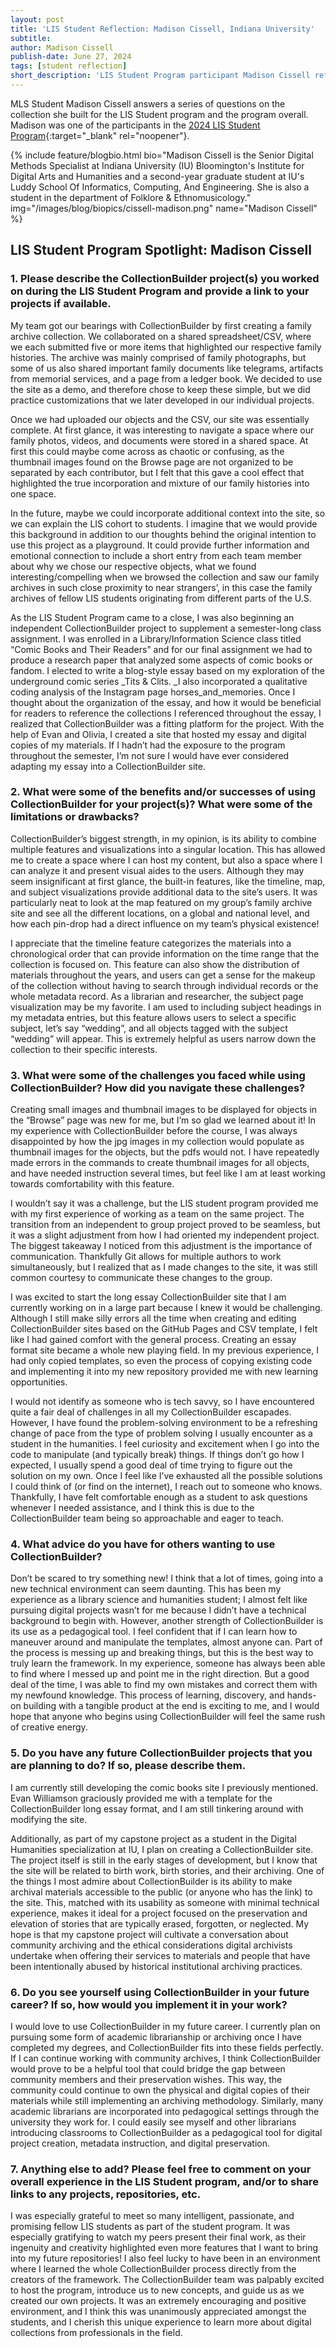 ```yaml
---
layout: post
title: 'LIS Student Reflection: Madison Cissell, Indiana University'
subtitle:
author: Madison Cissell
publish-date: June 27, 2024
tags: [student reflection]
short_description: 'LIS Student Program participant Madison Cissell reflects on her time working on a collaborative project in the LIS Student program and her work creating an essay-based collection on her own.'
---
```


MLS Student Madison Cissell answers a series of questions on the collection she built for the LIS Student program and the program overall. Madison was one of the participants in the [2024 LIS Student Program](/community/student-incentives.html){:target="_blank" rel="noopener"}. 

{% include feature/blogbio.html bio="Madison Cissell
 is the Senior Digital Methods Specialist at Indiana University (IU) Bloomington's Institute for Digital Arts and Humanities and a second-year graduate student at IU's Luddy School Of Informatics, Computing, And Engineering. She is also a student in the department of Folklore & Ethnomusicology." img="/images/blog/biopics/cissell-madison.png" name="Madison Cissell" %}

## LIS Student Program Spotlight: Madison Cissell


### 1. Please describe the CollectionBuilder project(s) you worked on during the LIS Student Program and provide a link to your projects if available.

My team got our bearings with CollectionBuilder by first creating a family archive collection. We collaborated on a shared spreadsheet/CSV, where we each submitted five or more items that highlighted our respective family histories. The archive was mainly comprised of family photographs, but some of us also shared important family documents like telegrams, artifacts from memorial services, and a page from a ledger book. We decided to use the site as a demo, and therefore chose to keep these simple, but we did practice customizations that we later developed in our individual projects. 

Once we had uploaded our objects and the CSV, our site was essentially complete. At first glance, it was interesting to navigate a space where our family photos, videos, and documents were stored in a shared space. At first this could maybe come across as chaotic or confusing, as the thumbnail images found on the Browse page are not organized to be separated by each contributor, but I felt that this gave a cool effect that highlighted the true incorporation and mixture of our family histories into one space. 

In the future, maybe we could incorporate additional context into the site, so we can explain the LIS cohort to students. I imagine that we would provide this background in addition to our thoughts behind the original intention to use this project as a playground. It could provide further information and emotional connection to include a short entry from each team member about why we chose our respective objects, what we found interesting/compelling when we browsed the collection and saw our family archives in such close proximity to near strangers’, in this case the family archives of fellow LIS students originating from different parts of the U.S.

As the LIS Student Program came to a close, I was also beginning an independent CollectionBuilder project to supplement a semester-long class assignment. I was enrolled in a Library/Information Science class titled “Comic Books and Their Readers” and for our final assignment we had to produce a research paper that analyzed some aspects of comic books or fandom. I elected to write a blog-style essay based on my exploration of the underground comic series _Tits & Clits. _I also incorporated a qualitative coding analysis of the Instagram page horses_and_memories. Once I thought about the organization of the essay, and how it would be beneficial for readers to reference the collections I referenced throughout the essay, I realized that CollectionBuilder was a fitting platform for the project. With the help of Evan and Olivia, I created a site that hosted my essay and digital copies of my materials. If I hadn’t had the exposure to the program throughout the semester, I’m not sure I would have ever considered adapting my essay into a CollectionBuilder site. 

### 2. What were some of the benefits and/or successes of using CollectionBuilder for your project(s)? What were some of the limitations or drawbacks?

CollectionBuilder’s biggest strength, in my opinion, is its ability to combine multiple features and visualizations into a singular location. This has allowed me to create a space where I can host my content, but also a space where I can analyze it and present visual aides to the users. Although they may seem insignificant at first glance, the built-in features, like the timeline, map, and subject visualizations provide additional data to the site’s users. It was particularly neat to look at the map featured on my group’s family archive site and see all the different locations, on a global and national level, and how each pin-drop had a direct influence on my team’s physical existence! 

I appreciate that the timeline feature categorizes the materials into a chronological order that can provide information on the time range that the collection is focused on. This feature can also show the distribution of materials throughout the years, and users can get a sense for the makeup of the collection without having to search through individual records or the whole metadata record. As a librarian and researcher, the subject page visualization may be my favorite. I am used to including subject headings in my metadata entries, but this feature allows users to select a specific subject, let’s say “wedding”, and all objects tagged with the subject “wedding” will appear. This is extremely helpful as users narrow down the collection to their specific interests. 

### 3. What were some of the challenges you faced while using CollectionBuilder? How did you navigate these challenges?

Creating small images and thumbnail images to be displayed for objects in the “Browse” page was new for me, but I’m so glad we learned about it! In my experience with CollectionBuilder before the course, I was always disappointed by how the jpg images in my collection would populate as thumbnail images for the objects, but the pdfs would not. I have repeatedly made errors in the commands to create thumbnail images for all objects, and have needed instruction several times, but feel like I am at least working towards comfortability with this feature. 

I wouldn’t say it was a challenge, but the LIS student program provided me with my first experience of working as a team on the same project. The transition from an independent to group project proved to be seamless, but it was a slight adjustment from how I had oriented my independent project. The biggest takeaway I noticed from this adjustment is the importance of communication. Thankfully Git allows for multiple authors to work simultaneously, but I realized that as I made changes to the site, it was still common courtesy to communicate these changes to the group. 

I was excited to start the long essay CollectionBuilder site that I am currently working on in a large part because I knew it would be challenging. Although I still make silly errors all the time when creating and editing CollectionBuilder sites based on the GitHub Pages and CSV template, I felt like I had gained comfort with the general process. Creating an essay format site became a whole new playing field. In my previous experience, I had only copied templates, so even the process of copying existing code and implementing it into my new repository provided me with new learning opportunities. 

I would not identify as someone who is tech savvy, so I have encountered quite a fair deal of challenges in all my CollectionBuilder escapades. However, I have found the problem-solving environment to be a refreshing change of pace from the type of problem solving I usually encounter as a student in the humanities. I feel curiosity and excitement when I go into the code to manipulate (and typically break) things. If things don’t go how I expected, I usually spend a good deal of time trying to figure out the solution on my own. Once I feel like I’ve exhausted all the possible solutions I could think of (or find on the internet), I reach out to someone who knows. Thankfully, I have felt comfortable enough as a student to ask questions whenever I needed assistance, and I think this is due to the CollectionBuilder team being so approachable and eager to teach. 

### 4. What advice do you have for others wanting to use CollectionBuilder?

Don’t be scared to try something new! I think that a lot of times, going into a new technical environment can seem daunting. This has been my experience as a library science and humanities student; I almost felt like pursuing digital projects wasn’t for me because I didn’t have a technical background to begin with. However, another strength of CollectionBuilder is its use as a pedagogical tool. I feel confident that if I can learn how to maneuver around and manipulate the templates, almost anyone can. Part of the process is messing up and breaking things, but this is the best way to truly learn the framework. In my experience, someone has always been able to find where I messed up and point me in the right direction. But a good deal of the time, I was able to find my own mistakes and correct them with my newfound knowledge. This process of learning, discovery, and hands-on building with a tangible product at the end is exciting to me, and I would hope that anyone who begins using CollectionBuilder will feel the same rush of creative energy. 

### 5. Do you have any future CollectionBuilder projects that you are planning to do? If so, please describe them.

I am currently still developing the comic books site I previously mentioned. Evan Williamson graciously provided me with a template for the CollectionBuilder long essay format, and I am still tinkering around with modifying the site. 

Additionally, as part of my capstone project as a student in the Digital Humanities specialization at IU, I plan on creating a CollectionBuilder site. The project itself is still in the early stages of development, but I know that the site will be related to birth work, birth stories, and their archiving. One of the things I most admire about CollectionBuilder is its ability to make archival materials accessible to the public (or anyone who has the link) to the site. This, matched with its usability as someone with minimal technical experience, makes it ideal for a project focused on the preservation and elevation of stories that are typically erased, forgotten, or neglected. My hope is that my capstone project will cultivate a conversation about community archiving and the ethical considerations digital archivists undertake when offering their services to materials and people that have been intentionally abused by historical institutional archiving practices.

### 6. Do you see yourself using CollectionBuilder in your future career? If so, how would you implement it in your work?

I would love to use CollectionBuilder in my future career. I currently plan on pursuing some form of academic librarianship or archiving once I have completed my degrees, and CollectionBuilder fits into these fields perfectly. If I can continue working with community archives, I think CollectionBuilder would prove to be a helpful tool that could bridge the gap between community members and their preservation wishes. This way, the community could continue to own the physical and digital copies of their materials while still implementing an archiving methodology. Similarly, many academic librarians are incorporated into pedagogical settings through the university they work for. I could easily see myself and other librarians introducing classrooms to CollectionBuilder as a pedagogical tool for digital project creation, metadata instruction, and digital preservation. 

### 7. Anything else to add? Please feel free to comment on your overall experience in the LIS Student program, and/or to share links to any projects, repositories, etc.

I was especially grateful to meet so many intelligent, passionate, and promising fellow LIS students as part of the student program. It was especially gratifying to watch my peers present their final work, as their ingenuity and creativity highlighted even more features that I want to bring into my future repositories! I also feel lucky to have been in an environment where I learned the whole CollectionBuilder process directly from the creators of the framework. The CollectionBuilder team was palpably excited to host the program, introduce us to new concepts, and guide us as we created our own projects. It was an extremely encouraging and positive environment, and I think this was unanimously appreciated amongst the students, and I cherish this unique experience to learn more about digital collections from professionals in the field. 

